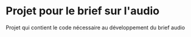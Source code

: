 # Projet pour le brief sur l'audio

Projet qui contient le code nécessaire au développement du brief audio